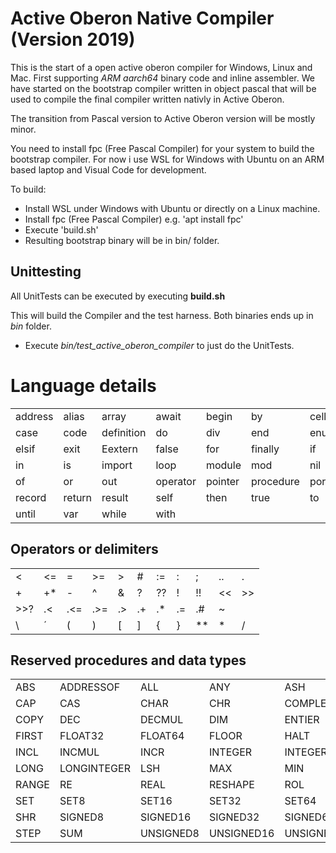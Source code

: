# Active Oberon Native Compiler (Version 2019)

This is the start of  a open active oberon compiler for Windows, Linux and Mac. First supporting *ARM aarch64* binary code and inline assembler. We have started on the bootstrap compiler written in object pascal that will be used to compile the final compiler written nativly in Active Oberon.

The transition from Pascal version to Active Oberon version will be mostly minor.

You need to install fpc (Free Pascal Compiler) for your system to build the bootstrap compiler. For now i use WSL for Windows with Ubuntu on an ARM based laptop and Visual Code for development.

To build:
- Install WSL under Windows with Ubuntu or directly on a Linux machine.
- Install fpc (Free Pascal Compiler) e.g. 'apt install fpc'
- Execute 'build.sh'
- Resulting bootstrap binary will be in bin/ folder.

## Unittesting

All UnitTests can be executed by executing **build.sh**

This will build the Compiler and the test harness. Both binaries ends up in *bin* folder.

- Execute *bin/test_active_oberon_compiler* to just do the UnitTests.

# Language details

| | | | | | | | |
|----|-----|-----|-----|-----|-----|------|------|
| address | alias | array | await | begin | by | cell | cellnet | 
| case | code | definition | do | div | end | enum | else | 
| elsif | exit | Eextern | false | for | finally | if | imag |
| in | is | import | loop | module | mod | nil | object |
| of | or | out | operator | pointer | procedure  | port | repeat |
| record | return | result | self | then | true | to | type | 
| until | var | while | with |

## Operators or delimiters

||||||||||||
|-|-|-|-|-|-|-|-|-|-|-|
| < | <= | = | >= | > | # | := | : | ; | .. | . | , |
| + | +* | - | ^ | & | ? | ?? | ! | !! | << | >> | <<? |
| >>? | .< | .<= | .>= | .> | .+ | .* | .= | .# | ~ | 
| \ | ´ | ( | ) | [ | ] | { | } | ** | * | / | ./ | 

## Reserved procedures and data types

| | | | | | | |
|----|-----|-----|-----|-----|-----|------|
| ABS | ADDRESSOF | ALL | ANY | ASH | ASSERT | BOOLEAN | 
| CAP | CAS | CHAR | CHR | COMPLEX | COMPLEX32 | COMPLEX64 | 
| COPY | DEC | DECMUL | DIM | ENTIER | ENTIERH | EXCL | 
| FIRST | FLOAT32 | FLOAT64 | FLOOR | HALT | IM | INC |
| INCL | INCMUL | INCR | INTEGER | INTEGERSET | LAST | LEN | 
| LONG |LONGINTEGER | LSH | MAX | MIN | OBJECT | ODD | 
| RANGE | RE | REAL | RESHAPE | ROL | ROR | ROT | 
| SET | SET8 | SET16 |SET32 | SET64 | SHL | SHORT | 
| SHR | SIGNED8 | SIGNED16 | SIGNED32 | SIGNED64 | SIZE | SIZEOF |
| STEP | SUM | UNSIGNED8 | UNSIGNED16 | UNSIGNED32 | UNSIGNED32 | UNSIGNED64 |
